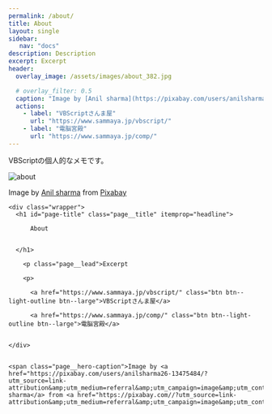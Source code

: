 ```yaml
---
permalink: /about/
title: About
layout: single
sidebar:
   nav: "docs"
description: Description
excerpt: Excerpt
header:
  overlay_image: /assets/images/about_382.jpg

  # overlay_filter: 0.5
  caption: "Image by [Anil sharma](https://pixabay.com/users/anilsharma26-13475484/?utm_source=link-attribution&amp;utm_medium=referral&amp;utm_campaign=image&amp;utm_content=7017939) from [Pixabay](https://pixabay.com//?utm_source=link-attribution&amp;utm_medium=referral&amp;utm_campaign=image&amp;utm_content=7017939)"
  actions:
    - label: "VBScriptさんま屋"
      url: "https://www.sammaya.jp/vbscript/"
    - label: "電脳宮殿"
      url: "https://www.sammaya.jp/comp/"
---
```


VBScriptの個人的なメモです。


![about](/vbscript/assets/images/about_382.jpg)

Image by [Anil sharma](https://pixabay.com/users/anilsharma26-13475484/?utm_source=link-attribution&amp;utm_medium=referral&amp;utm_campaign=image&amp;utm_content=7017939) from [Pixabay](https://pixabay.com//?utm_source=link-attribution&amp;utm_medium=referral&amp;utm_campaign=image&amp;utm_content=7017939)


<div class="page__hero--overlay"
  style=" background-image: url('/vbscript/assets/images/about_382.jpg');"
>
  
    <div class="wrapper">
      <h1 id="page-title" class="page__title" itemprop="headline">
        
          About

        
      </h1>
      
        <p class="page__lead">Excerpt
</p>
      
      


      
      
        <p>
        
          <a href="https://www.sammaya.jp/vbscript/" class="btn btn--light-outline btn--large">VBScriptさんま屋</a>
        
          <a href="https://www.sammaya.jp/comp/" class="btn btn--light-outline btn--large">電脳宮殿</a>
        
      
    </div>
  
  
    <span class="page__hero-caption">Image by <a href="https://pixabay.com/users/anilsharma26-13475484/?utm_source=link-attribution&amp;utm_medium=referral&amp;utm_campaign=image&amp;utm_content=7017939">Anil sharma</a> from <a href="https://pixabay.com//?utm_source=link-attribution&amp;utm_medium=referral&amp;utm_campaign=image&amp;utm_content=7017939">Pixabay</a>
</span>
  
</div>

